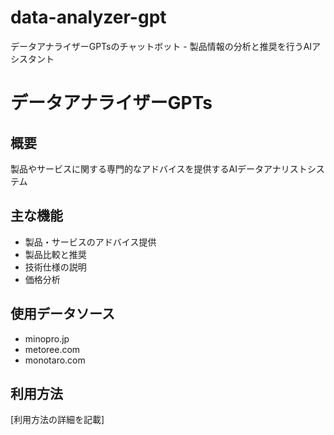 # data-analyzer-gpt
データアナライザーGPTsのチャットボット - 製品情報の分析と推奨を行うAIアシスタント
# データアナライザーGPTs

## 概要
製品やサービスに関する専門的なアドバイスを提供するAIデータアナリストシステム

## 主な機能
- 製品・サービスのアドバイス提供
- 製品比較と推奨
- 技術仕様の説明
- 価格分析

## 使用データソース
- minopro.jp
- metoree.com
- monotaro.com

## 利用方法
[利用方法の詳細を記載]
